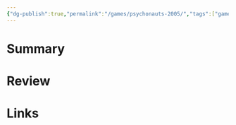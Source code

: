 ```yaml
---
{"dg-publish":true,"permalink":"/games/psychonauts-2005/","tags":["games"],"created":"2024-04-08","updated":"2024-10-29"}
---
```



# Summary

# Review

# Links
